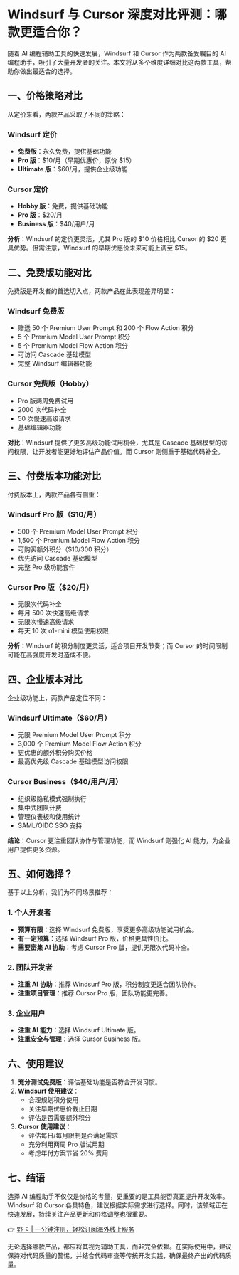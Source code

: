 # Windsurf 与 Cursor 深度对比评测：哪款更适合你？

随着 AI 编程辅助工具的快速发展，Windsurf 和 Cursor 作为两款备受瞩目的 AI 编程助手，吸引了大量开发者的关注。本文将从多个维度详细对比这两款工具，帮助你做出最适合的选择。

## 一、价格策略对比

从定价来看，两款产品采取了不同的策略：

### Windsurf 定价
- **免费版**：永久免费，提供基础功能  
- **Pro 版**：$10/月（早期优惠价，原价 $15）  
- **Ultimate 版**：$60/月，提供企业级功能  

### Cursor 定价
- **Hobby 版**：免费，提供基础功能  
- **Pro 版**：$20/月  
- **Business 版**：$40/用户/月  

**分析**：Windsurf 的定价更灵活，尤其 Pro 版的 $10 价格相比 Cursor 的 $20 更具优势。但需注意，Windsurf 的早期优惠价未来可能上调至 $15。

## 二、免费版功能对比

免费版是开发者的首选切入点，两款产品在此表现差异明显：

### Windsurf 免费版
- 赠送 50 个 Premium User Prompt 和 200 个 Flow Action 积分  
- 5 个 Premium Model User Prompt 积分  
- 5 个 Premium Model Flow Action 积分  
- 可访问 Cascade 基础模型  
- 完整 Windsurf 编辑器功能  

### Cursor 免费版（Hobby）
- Pro 版两周免费试用  
- 2000 次代码补全  
- 50 次慢速高级请求  
- 基础编辑器功能  

**对比**：Windsurf 提供了更多高级功能试用机会，尤其是 Cascade 基础模型的访问权限，让开发者能更好地评估产品价值。而 Cursor 则侧重于基础代码补全。

## 三、付费版本功能对比

付费版本上，两款产品各有侧重：

### Windsurf Pro 版（$10/月）
- 500 个 Premium Model User Prompt 积分  
- 1,500 个 Premium Model Flow Action 积分  
- 可购买额外积分（$10/300 积分）  
- 优先访问 Cascade 基础模型  
- 完整 Pro 级功能套件  

### Cursor Pro 版（$20/月）
- 无限次代码补全  
- 每月 500 次快速高级请求  
- 无限次慢速高级请求  
- 每天 10 次 o1-mini 模型使用权限  

**分析**：Windsurf 的积分制度更灵活，适合项目开发节奏；而 Cursor 的时间限制可能在高强度开发时造成不便。

## 四、企业版本对比

企业级功能上，两款产品定位不同：

### Windsurf Ultimate（$60/月）
- 无限 Premium Model User Prompt 积分  
- 3,000 个 Premium Model Flow Action 积分  
- 更优惠的额外积分购买价格  
- 最高优先级 Cascade 基础模型访问权限  

### Cursor Business（$40/用户/月）
- 组织级隐私模式强制执行  
- 集中式团队计费  
- 管理仪表板和使用统计  
- SAML/OIDC SSO 支持  

**结论**：Cursor 更注重团队协作与管理功能，而 Windsurf 则强化 AI 能力，为企业用户提供更多资源。

## 五、如何选择？

基于以上分析，我们为不同场景推荐：

### 1. 个人开发者
- **预算有限**：选择 Windsurf 免费版，享受更多高级功能试用机会。  
- **有一定预算**：选择 Windsurf Pro 版，价格更具性价比。  
- **需要密集 AI 协助**：考虑 Cursor Pro 版，提供无限次代码补全。  

### 2. 团队开发者
- **注重 AI 协助**：推荐 Windsurf Pro 版，积分制度更适合团队协作。  
- **注重项目管理**：推荐 Cursor Pro 版，团队功能更完善。  

### 3. 企业用户
- **注重 AI 能力**：选择 Windsurf Ultimate 版。  
- **注重安全与管理**：选择 Cursor Business 版。  

## 六、使用建议

1. **充分测试免费版**：评估基础功能是否符合开发习惯。  
2. **Windsurf 使用建议**：
   - 合理规划积分使用  
   - 关注早期优惠价截止日期  
   - 评估是否需要额外积分  
3. **Cursor 使用建议**：
   - 评估每日/每月限制是否满足需求  
   - 充分利用两周 Pro 版试用期  
   - 考虑年付方案节省 20% 费用  

## 七、结语

选择 AI 编程助手不仅仅是价格的考量，更重要的是工具能否真正提升开发效率。Windsurf 和 Cursor 各具特色，建议根据实际需求进行选择。同时，该领域正在快速发展，持续关注产品更新和价格调整也很重要。

👉 [野卡 | 一分钟注册，轻松订阅海外线上服务](https://bbtdd.com/yeka)

无论选择哪款产品，都应将其视为辅助工具，而非完全依赖。在实际使用中，建议保持对代码质量的警惕，并结合代码审查等传统开发实践，确保最终产出的代码质量。